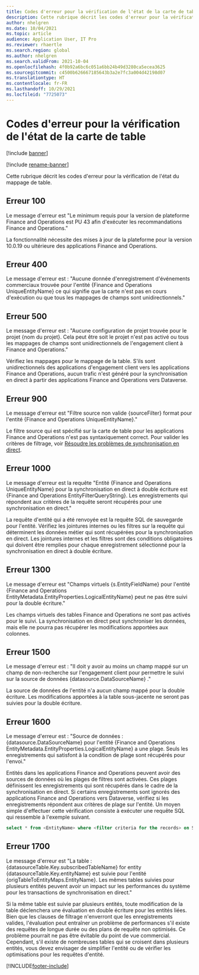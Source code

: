 ```yaml
---
title: Codes d'erreur pour la vérification de l'état de la carte de table
description: Cette rubrique décrit les codes d'erreur pour la vérification de l'état du mappage de table.
author: nhelgren
ms.date: 10/04/2021
ms.topic: article
audience: Application User, IT Pro
ms.reviewer: rhaertle
ms.search.region: global
ms.author: nhelgren
ms.search.validFrom: 2021-10-04
ms.openlocfilehash: 4f0b92a6bc6c051a6bb24b49d3280ca5ecea3625
ms.sourcegitcommit: c4500b626667185643b3a2e7fc3a004d42198d07
ms.translationtype: HT
ms.contentlocale: fr-FR
ms.lasthandoff: 10/29/2021
ms.locfileid: "7725073"
---
```

# <a name="errors-codes-for-the-table-map-health-check"></a>Codes d'erreur pour la vérification de l'état de la carte de table

[!include [banner](../../includes/banner.md)]

[!include [rename-banner](~/includes/cc-data-platform-banner.md)]

Cette rubrique décrit les codes d'erreur pour la vérification de l'état du mappage de table.

## <a name="error-100"></a>Erreur 100

Le message d'erreur est "Le minimum requis pour la version de plateforme Finance and Operations est PU 43 afin d'exécuter les recommandations Finance and Operations."

La fonctionnalité nécessite des mises à jour de la plateforme pour la version 10.0.19 ou ultérieure des applications Finance and Operations.

## <a name="error-400"></a>Erreur 400

Le message d'erreur est : "Aucune donnée d'enregistrement d'événements commerciaux trouvée pour l'entité \{Finance and Operations UniqueEntityName\} ce qui signifie que la carte n'est pas en cours d'exécution ou que tous les mappages de champs sont unidirectionnels."

## <a name="error-500"></a>Erreur 500

Le message d'erreur est : "Aucune configuration de projet trouvée pour le projet \{nom du projet\}. Cela peut être soit le projet n'est pas activé ou tous les mappages de champs sont unidirectionnels de l'engagement client à Finance and Operations."

Vérifiez les mappages pour le mappage de la table. S'ils sont unidirectionnels des applications d'engagement client vers les applications Finance and Operations, aucun trafic n'est généré pour la synchronisation en direct à partir des applications Finance and Operations vers Dataverse.

## <a name="error-900"></a>Erreur 900

Le message d'erreur est "Filtre source non valide \{sourceFilter\} format pour l'entité \{Finance and Operations UniqueEntityName\}."

Le filtre source qui est spécifié sur la carte de table pour les applications Finance and Operations n'est pas syntaxiquement correct. Pour valider les critères de filtrage, voir [Résoudre les problèmes de synchronisation en direct](dual-write-troubleshooting-live-sync.md#live-synchronization-issues-that-are-caused-by-incorrect-query-filter-syntax-on-the-dual-write-maps).

## <a name="error-1000"></a>Erreur 1000

Le message d'erreur est la requête "Entité \{Finance and Operations UniqueEntityName\} pour la synchronisation en direct à double écriture est \{Finance and Operations EntityFilterQueryString\}. Les enregistrements qui répondent aux critères de la requête seront récupérés pour une synchronisation en direct."

La requête d'entité qui a été renvoyée est la requête SQL de sauvegarde pour l'entité. Vérifiez les jointures internes ou les filtres sur la requête qui déterminent les données métier qui sont récupérées pour la synchronisation en direct. Les jointures internes et les filtres sont des conditions obligatoires qui doivent être remplies pour chaque enregistrement sélectionné pour la synchronisation en direct à double écriture.

## <a name="error-1300"></a>Erreur 1300

Le message d'erreur est "Champs virtuels \{s.EntityFieldName\} pour l'entité \{Finance and Operations EntityMetadata.EntityProperties.LogicalEntityName\} peut ne pas être suivi pour la double écriture."

Les champs virtuels des tables Finance and Operations ne sont pas activés pour le suivi. La synchronisation en direct peut synchroniser les données, mais elle ne pourra pas récupérer les modifications apportées aux colonnes.

## <a name="error-1500"></a>Erreur 1500

Le message d'erreur est : "Il doit y avoir au moins un champ mappé sur un champ de non-recherche sur l'engagement client pour permettre le suivi sur la source de données \{datasource.DataSourceName\} ."

La source de données de l'entité n'a aucun champ mappé pour la double écriture. Les modifications apportées à la table sous-jacente ne seront pas suivies pour la double écriture.

## <a name="error-1600"></a>Erreur 1600

Le message d'erreur est : "Source de données : \{datasource.DataSourceName\} pour l'entité \{Finance and Operations EntityMetadata.EntityProperties.LogicalEntityName\} a une plage. Seuls les enregistrements qui satisfont à la condition de plage sont récupérés pour l'envoi."

Entités dans les applications Finance and Operations peuvent avoir des sources de données où les plages de filtres sont activées. Ces plages définissent les enregistrements qui sont récupérés dans le cadre de la synchronisation en direct. Si certains enregistrements sont ignorés des applications Finance and Operations vers Dataverse, vérifiez si les enregistrements répondent aux critères de plage sur l'entité. Un moyen simple d'effectuer cette vérification consiste à exécuter une requête SQL qui ressemble à l'exemple suivant.

```sql
select * from <EntityName> where <filter criteria for the records> on SQL.
```

## <a name="error-1700"></a>Erreur 1700

Le message d'erreur est "La table : \{datasourceTable.Key.subscribedTableName\} for entity \{datasourceTable.Key.entityName\} est suivie pour l'entité \{origTableToEntityMaps.EntityName\}. Les mêmes tables suivies pour plusieurs entités peuvent avoir un impact sur les performances du système pour les transactions de synchronisation en direct."

Si la même table est suivie par plusieurs entités, toute modification de la table déclenchera une évaluation en double écriture pour les entités liées. Bien que les clauses de filtrage n'enverront que les enregistrements valides, l'évaluation peut entraîner un problème de performances s'il existe des requêtes de longue durée ou des plans de requête non optimisés. Ce problème pourrait ne pas être évitable du point de vue commercial. Cependant, s'il existe de nombreuses tables qui se croisent dans plusieurs entités, vous devez envisager de simplifier l'entité ou de vérifier les optimisations pour les requêtes d'entité.

[!INCLUDE[footer-include](../../../../includes/footer-banner.md)]
